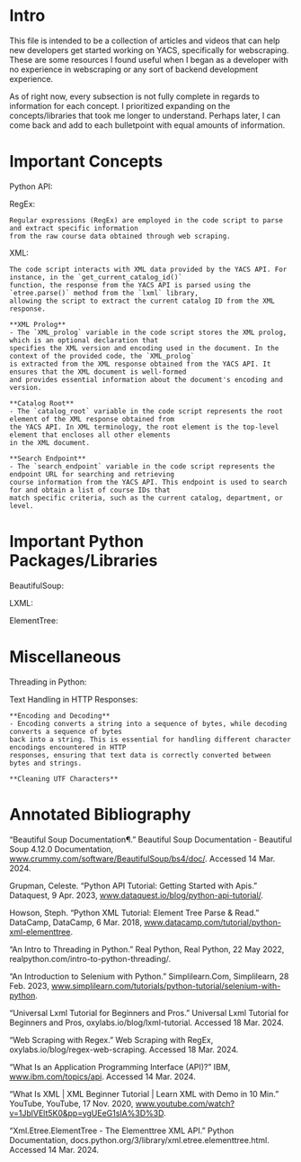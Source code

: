 # Intro 
This file is intended to be a collection of articles and videos that can help new developers get started 
    working on YACS, specifically for webscraping. These are some resources I found useful when I began
    as a developer with no experience in webscraping or any sort of backend development experience. 

As of right now, every subsection is not fully complete in regards to information for each concept. I 
    prioritized expanding on the concepts/libraries that took me longer to understand. Perhaps later,
    I can come back and add to each bulletpoint with equal amounts of information.

# Important Concepts
Python API:


RegEx:

    Regular expressions (RegEx) are employed in the code script to parse and extract specific information 
    from the raw course data obtained through web scraping. 

XML:

    The code script interacts with XML data provided by the YACS API. For instance, in the `get_current_catalog_id()` 
    function, the response from the YACS API is parsed using the `etree.parse()` method from the `lxml` library, 
    allowing the script to extract the current catalog ID from the XML response.

    **XML Prolog**
    - The `XML_prolog` variable in the code script stores the XML prolog, which is an optional declaration that 
    specifies the XML version and encoding used in the document. In the context of the provided code, the `XML_prolog` 
    is extracted from the XML response obtained from the YACS API. It ensures that the XML document is well-formed          
    and provides essential information about the document's encoding and version.

    **Catalog Root**
    - The `catalog_root` variable in the code script represents the root element of the XML response obtained from 
    the YACS API. In XML terminology, the root element is the top-level element that encloses all other elements 
    in the XML document. 

    **Search Endpoint**
    - The `search_endpoint` variable in the code script represents the endpoint URL for searching and retrieving 
    course information from the YACS API. This endpoint is used to search for and obtain a list of course IDs that
    match specific criteria, such as the current catalog, department, or level. 


# Important Python Packages/Libraries
BeautifulSoup:


LXML:


ElementTree:


# Miscellaneous 
Threading in Python:


Text Handling in HTTP Responses:

    **Encoding and Decoding**
    - Encoding converts a string into a sequence of bytes, while decoding converts a sequence of bytes 
    back into a string. This is essential for handling different character encodings encountered in HTTP 
    responses, ensuring that text data is correctly converted between bytes and strings.

    **Cleaning UTF Characters**
    



# Annotated Bibliography
“Beautiful Soup Documentation¶.” Beautiful Soup Documentation - Beautiful Soup 4.12.0 Documentation, 
        www.crummy.com/software/BeautifulSoup/bs4/doc/. Accessed 14 Mar. 2024. 
        
Grupman, Celeste. “Python API Tutorial: Getting Started with Apis.” Dataquest, 9 Apr. 2023, 
        www.dataquest.io/blog/python-api-tutorial/. 

Howson, Steph. “Python XML Tutorial: Element Tree Parse & Read.” DataCamp, DataCamp, 6 Mar. 2018, 
        www.datacamp.com/tutorial/python-xml-elementtree. 
        
“An Intro to Threading in Python.” Real Python, Real Python, 22 May 2022, 
        realpython.com/intro-to-python-threading/. 
        
“An Introduction to Selenium with Python.” Simplilearn.Com, Simplilearn, 28 Feb. 2023, 
        www.simplilearn.com/tutorials/python-tutorial/selenium-with-python. 

“Universal Lxml Tutorial for Beginners and Pros.” Universal Lxml Tutorial for Beginners and Pros, 
        oxylabs.io/blog/lxml-tutorial. Accessed 18 Mar. 2024. 

“Web Scraping with Regex.” Web Scraping with RegEx, oxylabs.io/blog/regex-web-scraping. Accessed 18 
        Mar. 2024. 
        
“What Is an Application Programming Interface (API)?” IBM, www.ibm.com/topics/api. Accessed 14 Mar. 2024. 

“What Is XML | XML Beginner Tutorial | Learn XML with Demo in 10 Min.” YouTube, YouTube, 17 Nov. 2020, 
        www.youtube.com/watch?v=1JblVElt5K0&pp=ygUEeG1sIA%3D%3D. 
        
“Xml.Etree.ElementTree - The Elementtree XML API.” Python Documentation, 
        docs.python.org/3/library/xml.etree.elementtree.html. Accessed 14 Mar. 2024. 
